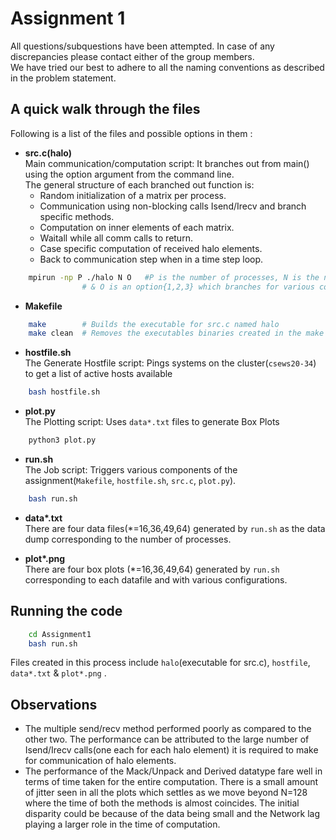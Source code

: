 # Assignment 1

All questions/subquestions have been attempted. In case of any discrepancies please contact either of the group members.<br>
We have tried our best to adhere to all the naming conventions as described in the problem statement.

## A quick walk through the files

Following is a list of the files and possible options in them :

* **src.c(halo)** <br>
	Main communication/computation script: It branches out from main() using the option argument from the command line.<br>
	The general structure of each branched out function is:
	-	Random initialization of a matrix per process.
	-	Communication using non-blocking calls Isend/Irecv and branch specific methods.
	-	Computation on inner elements of each matrix.
	-	Waitall while all comm calls to return.
	-	Case specific computation of received halo elements.
	-	Back to communication step when in a time step loop.

```sh
	mpirun -np P ./halo N O   #P is the number of processes, N is the number of sides in data matrix
				# & O is an option{1,2,3} which branches for various communication schemes covered.
```

* **Makefile**

```sh
	make        # Builds the executable for src.c named halo
	make clean  # Removes the executables binaries created in the make process. 
```

*	**hostfile.sh**<br>
	The Generate Hostfile script: Pings systems on the cluster(`csews20-34`) to get a list of active hosts available

```sh
	bash hostfile.sh
```

*	**plot.py**<br>
	The Plotting script: Uses `data*.txt` files to generate Box Plots

```sh
	python3 plot.py
```

*	**run.sh**<br>
	The Job script: Triggers various components of the assignment(`Makefile`, `hostfile.sh`, `src.c`, `plot.py`). <br>

```sh
	bash run.sh
```

*	**data\*.txt**<br>
	There are four data files(\*=16,36,49,64) generated by `run.sh` as the data dump corresponding to the number of processes.

*	**plot\*.png**<br>
	There are four box plots (\*=16,36,49,64) generated by `run.sh` corresponding to each datafile and with various configurations.	

## Running the code


```sh
	cd Assignment1
	bash run.sh
```

Files created in this process include `halo`(executable for src.c), `hostfile`, `data*.txt` & `plot*.png` .


## Observations

-	The multiple send/recv method performed poorly as compared to the other two. The performance can be attributed to the large number of Isend/Irecv calls(one each for each halo element) it is required to make for communication of halo elements.
-	The performance of the Mack/Unpack and Derived datatype fare well in terms of time taken for the entire computation. There is a small amount of jitter seen in all the plots which settles as we move beyond N=128 where the time of both the methods is almost coincides. The initial disparity could be because of the data being small and the Network lag playing a larger role in the time of computation.